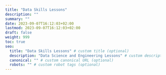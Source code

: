 ```yaml
---
title: "Data Skills Lessons"
description: ""
summary: ""
date: 2023-09-07T16:12:03+02:00
lastmod: 2023-09-07T16:12:03+02:00
draft: false
weight: 999
toc: true
seo:
  title: "Data Skills Lessons" # custom title (optional)
  description: "Data Science and Engineering Lessons" # custom description (recommended)
  canonical: "" # custom canonical URL (optional)
  robots: "" # custom robot tags (optional)
---
```

